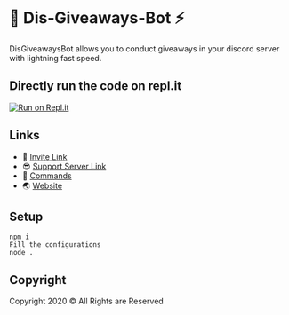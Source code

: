 # 🎁 Dis-Giveaways-Bot ⚡
DisGiveawaysBot allows you to conduct giveaways in your discord server with lightning fast speed.

## Directly run the code on repl.it
[![Run on Repl.it](https://repl.it/badge/github/Zaid-maker/official-giveaway-bot)](https://repl.it/github/Zaid-maker/official-giveaway-bot)

## Links
- 🔗 [Invite Link](https://discord.com/api/oauth2/authorize?client_id=854736126229086218&permissions=8&scope=bot)
- 😎 [Support Server Link](https://discord.gg/teSVjNq6fd)
- 📃 [Commands](https://github.com/Zaid-maker/-Official-Giveaway-Bot-/blob/master/AVAILABLE_COMMANDS.md)
- 🌏 [Website](https://zaid-maker.github.io/givesawaysbot.github.io)

## Setup
`npm i`</br>
`Fill the configurations`</br>
`node .`

## Copyright
Copyright 2020 © All Rights are Reserved
